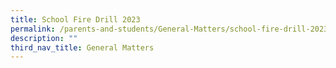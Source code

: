 ```yaml
---
title: School Fire Drill 2023
permalink: /parents-and-students/General-Matters/school-fire-drill-2023/
description: ""
third_nav_title: General Matters
---
```

